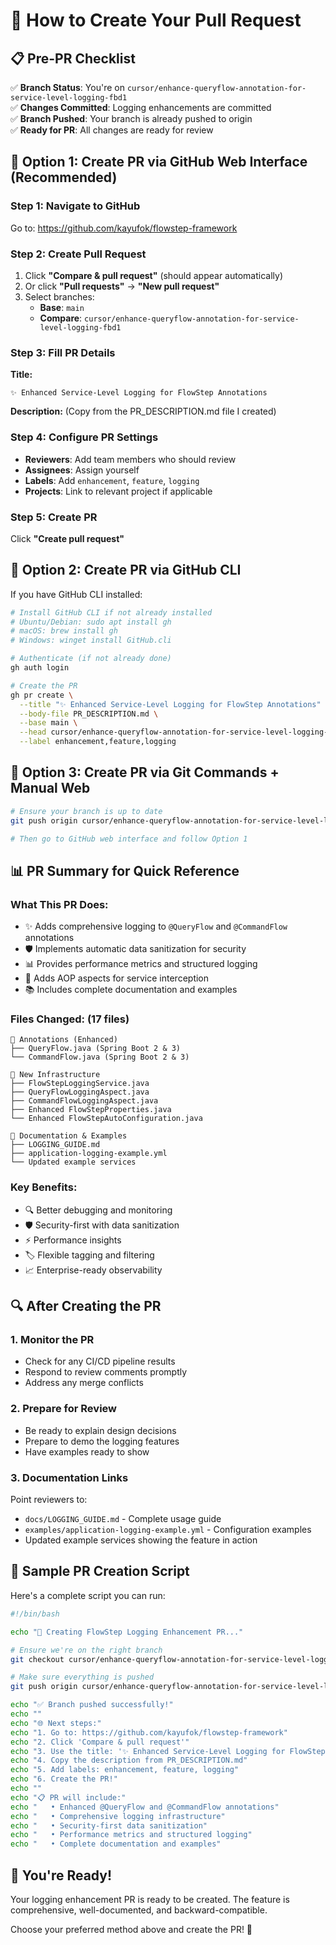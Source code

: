 # 🚀 How to Create Your Pull Request

## 📋 Pre-PR Checklist

✅ **Branch Status**: You're on `cursor/enhance-queryflow-annotation-for-service-level-logging-fbd1`  
✅ **Changes Committed**: Logging enhancements are committed  
✅ **Branch Pushed**: Your branch is already pushed to origin  
✅ **Ready for PR**: All changes are ready for review  

## 🎯 **Option 1: Create PR via GitHub Web Interface (Recommended)**

### Step 1: Navigate to GitHub
Go to: https://github.com/kayufok/flowstep-framework

### Step 2: Create Pull Request
1. Click **"Compare & pull request"** (should appear automatically)
2. Or click **"Pull requests"** → **"New pull request"**
3. Select branches:
   - **Base**: `main`
   - **Compare**: `cursor/enhance-queryflow-annotation-for-service-level-logging-fbd1`

### Step 3: Fill PR Details
**Title:**
```
✨ Enhanced Service-Level Logging for FlowStep Annotations
```

**Description:** (Copy from the PR_DESCRIPTION.md file I created)

### Step 4: Configure PR Settings
- **Reviewers**: Add team members who should review
- **Assignees**: Assign yourself
- **Labels**: Add `enhancement`, `feature`, `logging`
- **Projects**: Link to relevant project if applicable

### Step 5: Create PR
Click **"Create pull request"**

## 🎯 **Option 2: Create PR via GitHub CLI**

If you have GitHub CLI installed:

```bash
# Install GitHub CLI if not already installed
# Ubuntu/Debian: sudo apt install gh
# macOS: brew install gh
# Windows: winget install GitHub.cli

# Authenticate (if not already done)
gh auth login

# Create the PR
gh pr create \
  --title "✨ Enhanced Service-Level Logging for FlowStep Annotations" \
  --body-file PR_DESCRIPTION.md \
  --base main \
  --head cursor/enhance-queryflow-annotation-for-service-level-logging-fbd1 \
  --label enhancement,feature,logging
```

## 🎯 **Option 3: Create PR via Git Commands + Manual Web**

```bash
# Ensure your branch is up to date
git push origin cursor/enhance-queryflow-annotation-for-service-level-logging-fbd1

# Then go to GitHub web interface and follow Option 1
```

## 📊 **PR Summary for Quick Reference**

### **What This PR Does:**
- ✨ Adds comprehensive logging to `@QueryFlow` and `@CommandFlow` annotations
- 🛡️ Implements automatic data sanitization for security
- 📊 Provides performance metrics and structured logging
- 🔧 Adds AOP aspects for service interception
- 📚 Includes complete documentation and examples

### **Files Changed:** (17 files)
```
📁 Annotations (Enhanced)
├── QueryFlow.java (Spring Boot 2 & 3)
└── CommandFlow.java (Spring Boot 2 & 3)

📁 New Infrastructure
├── FlowStepLoggingService.java
├── QueryFlowLoggingAspect.java
├── CommandFlowLoggingAspect.java
├── Enhanced FlowStepProperties.java
└── Enhanced FlowStepAutoConfiguration.java

📁 Documentation & Examples
├── LOGGING_GUIDE.md
├── application-logging-example.yml
└── Updated example services
```

### **Key Benefits:**
- 🔍 Better debugging and monitoring
- 🛡️ Security-first with data sanitization
- ⚡ Performance insights
- 🏷️ Flexible tagging and filtering
- 📈 Enterprise-ready observability

## 🔍 **After Creating the PR**

### 1. **Monitor the PR**
- Check for any CI/CD pipeline results
- Respond to review comments promptly
- Address any merge conflicts

### 2. **Prepare for Review**
- Be ready to explain design decisions
- Prepare to demo the logging features
- Have examples ready to show

### 3. **Documentation Links**
Point reviewers to:
- `docs/LOGGING_GUIDE.md` - Complete usage guide
- `examples/application-logging-example.yml` - Configuration examples
- Updated example services showing the feature in action

## 🚀 **Sample PR Creation Script**

Here's a complete script you can run:

```bash
#!/bin/bash

echo "🚀 Creating FlowStep Logging Enhancement PR..."

# Ensure we're on the right branch
git checkout cursor/enhance-queryflow-annotation-for-service-level-logging-fbd1

# Make sure everything is pushed
git push origin cursor/enhance-queryflow-annotation-for-service-level-logging-fbd1

echo "✅ Branch pushed successfully!"
echo ""
echo "🌐 Next steps:"
echo "1. Go to: https://github.com/kayufok/flowstep-framework"
echo "2. Click 'Compare & pull request'"
echo "3. Use the title: '✨ Enhanced Service-Level Logging for FlowStep Annotations'"
echo "4. Copy the description from PR_DESCRIPTION.md"
echo "5. Add labels: enhancement, feature, logging"
echo "6. Create the PR!"
echo ""
echo "📋 PR will include:"
echo "   • Enhanced @QueryFlow and @CommandFlow annotations"
echo "   • Comprehensive logging infrastructure"
echo "   • Security-first data sanitization"
echo "   • Performance metrics and structured logging"
echo "   • Complete documentation and examples"
```

## 🎉 **You're Ready!**

Your logging enhancement PR is ready to be created. The feature is comprehensive, well-documented, and backward-compatible. 

Choose your preferred method above and create the PR! 🚀
